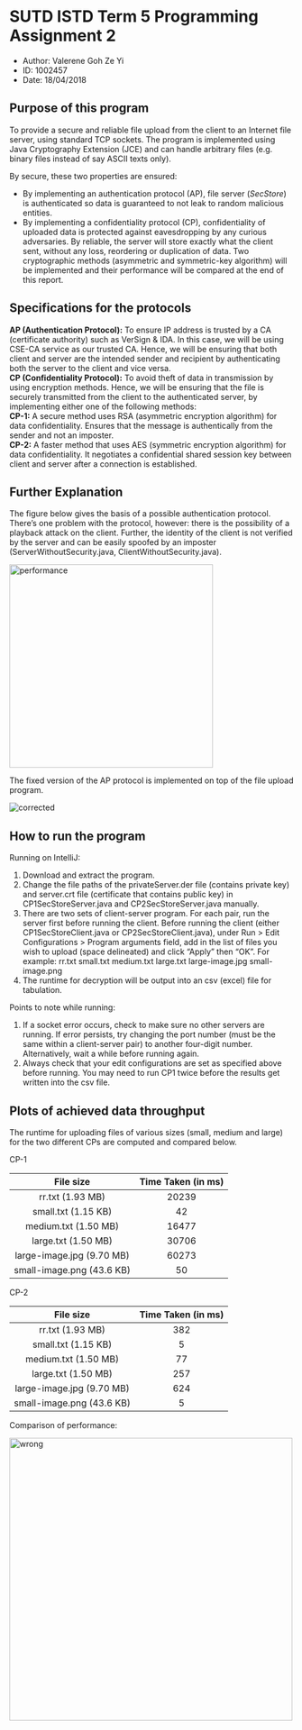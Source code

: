 # SUTD ISTD Term 5 Programming Assignment 2
- Author: Valerene Goh Ze Yi
- ID: 1002457   
- Date: 18/04/2018

## Purpose of this program
To provide a secure and reliable file upload from the client to an Internet file server, using standard TCP sockets. The program is implemented using Java Cryptography Extension (JCE) and can handle arbitrary files (e.g. binary files instead of say ASCII texts only).

By secure, these two properties are ensured:
-	By implementing an authentication protocol (AP), file server (*SecStore*) is authenticated so data is guaranteed to not leak to random malicious entities.
-	By implementing a confidentiality protocol (CP), confidentiality of uploaded data is protected against eavesdropping by any curious adversaries.
By reliable, the server will store exactly what the client sent, without any loss, reordering or duplication of data.
Two cryptographic methods (asymmetric and symmetric-key algorithm) will be implemented and their performance will be compared at the end of this report.

## Specifications for the protocols
**AP (Authentication Protocol):** To ensure IP address is trusted by a CA (certificate authority) such as VerSign & IDA. In this case, we will be using CSE-CA service as our trusted CA. 
Hence, we will be ensuring that both client and server are the intended sender and recipient by authenticating both the server to the client and vice versa.
</br>
**CP (Confidentiality Protocol):** To avoid theft of data in transmission by using encryption methods.
Hence, we will be ensuring that the file is securely transmitted from the client to the authenticated server, by implementing either one of the following methods:
</br>
**CP-1:** A secure method uses RSA (asymmetric encryption algorithm) for data confidentiality. Ensures that the message is authentically from the sender and not an imposter.
</br>
**CP-2:** A faster method that uses AES (symmetric encryption algorithm) for data confidentiality. It negotiates a confidential shared session key between client and server after a connection is established. 

## Further Explanation
The figure below gives the basis of a possible authentication protocol. There’s one problem with the protocol, however: there is the possibility of a playback attack on the client. Further, the identity of the client is not verified by the server and can be easily spoofed by an imposter (ServerWithoutSecurity.java, ClientWithoutSecurity.java).

<img width="361" alt="performance" src="https://user-images.githubusercontent.com/23626462/38912976-f25601a6-430a-11e8-806f-b2226f388797.png">

The fixed version of the AP protocol is implemented on top of the file upload program.

![corrected](https://user-images.githubusercontent.com/23626462/38912967-ec0c6376-430a-11e8-9b2f-338998dd470d.png)

## How to run the program
Running on IntelliJ:
1.	Download and extract the program.
2.	Change the file paths of the privateServer.der file (contains private key) and server.crt file (certificate that contains public key) in CP1SecStoreServer.java and CP2SecStoreServer.java manually.
3.	There are two sets of client-server program. For each pair, run the server first before running the client. Before running the client (either CP1SecStoreClient.java or CP2SecStoreClient.java), under Run > Edit Configurations > Program arguments field, add in the list of files you wish to upload (space delineated) and click “Apply” then “OK”. For example:
rr.txt small.txt medium.txt large.txt large-image.jpg small-image.png
4.	The runtime for decryption will be output into an csv (excel) file for tabulation.

Points to note while running:
1.	If a socket error occurs, check to make sure no other servers are running. If error persists, try changing the port number (must be the same within a client-server pair) to another four-digit number. Alternatively, wait a while before running again.
2.	Always check that your edit configurations are set as specified above before running. You may need to run CP1 twice before the results get written into the csv file.

## Plots of achieved data throughput
The runtime for uploading files of various sizes (small, medium and large) for the two different CPs are computed and compared below.

CP-1

| File size                 | Time Taken (in ms) |
| :-----------------------: | :----------------: |
| rr.txt (1.93 MB)          | 20239              |
| small.txt (1.15 KB)       | 42                 |
| medium.txt (1.50 MB)      | 16477              |
| large.txt (1.50 MB)       | 30706              |
| large-image.jpg (9.70 MB) | 60273              |
| small-image.png (43.6 KB) | 50                 |

CP-2

| File size                 | Time Taken (in ms) |
| :-----------------------: | :----------------: |
| rr.txt (1.93 MB)          | 382                |
| small.txt (1.15 KB)       | 5                  |
| medium.txt (1.50 MB)      | 77                 |
| large.txt (1.50 MB)       | 257                |
| large-image.jpg (9.70 MB) | 624                |
| small-image.png (43.6 KB) | 5                  |

Comparison of performance:

<img width="502" alt="wrong" src="https://user-images.githubusercontent.com/23626462/38912968-ec851a32-430a-11e8-8e4f-0e032ef97484.png">
